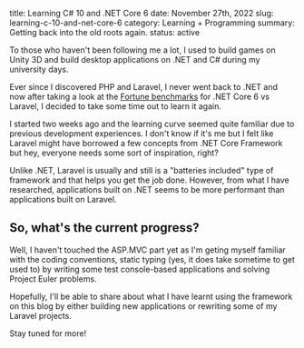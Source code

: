 title: Learning C# 10 and .NET Core 6
date: November 27th, 2022
slug: learning-c-10-and-net-core-6
category: Learning + Programming
summary: Getting back into the old roots again.
status: active

To those who haven't been following me a lot, I used to build games on Unity 3D and build desktop applications on .NET and C# during my university days.

Ever since I discovered PHP and Laravel, I never went back to .NET and now after taking a look at the [Fortune benchmarks](https://www.techempower.com/benchmarks/#section=data-r21) for .NET Core 6 vs Laravel, I decided to take some time out to learn it again.

I started two weeks ago and the learning curve seemed quite familiar due to previous development experiences. I don't know if it's me but I felt like Laravel might have borrowed a few concepts from .NET Core Framework but hey, everyone needs some sort of inspiration, right?

Unlike .NET, Laravel is usually and still is a "batteries included" type of framework and that helps you get the job done. However, from what I have researched, applications built on .NET seems to be more performant than applications built on Laravel.

## So, what's the current progress?

Well, I haven't touched the ASP.MVC part yet as I'm geting myself familiar with the coding conventions, static typing (yes, it does take sometime to get used to) by writing some test console-based applications and solving Project Euler problems.

Hopefully, I'll be able to share about what I have learnt using the framework on this blog by either building new applications or rewriting some of my Laravel projects.

Stay tuned for more!
